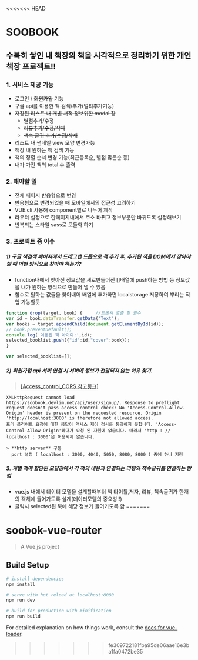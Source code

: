 <<<<<<< HEAD
# SOOBOOK
## 수북히 쌓인 내 책장의 책을 시각적으로 정리하기 위한 개인책장 프로젝트!!

### 1. 서비스 제공 기능
- 로그인 / ~~회원가입~~ 기능
- ~~구글 api를 이용한 책 검색/추가(멀티추가기능)~~
- ~~저장된 리스트 내 개별 서적 정보위한 modal 창~~
  - 별점추가/수정
  - ~~리뷰추가/수정/삭제~~
  - ~~책속 글귀 추가/수정/삭제~~
- 리스트 내 썸네일 view 모양 변경가능
- 책장 내 원하는 책 검색 기능
- 책의 정렬 순서 변경 기능(최근등록순, 별점 많은순 등)
- 내가 가진 책의 total 수 출력


### 2. 해야할 일
- 전체 페이지 반응형으로 변경
- 반응형으로 변경되었을 때 모바일에서의 접근성 고려하기
- VUE.cli 사용해 component별로 나누어 제작
- 라우터 설정으로 한페이지내에서 주소 바뀌고 정보부분만 바뀌도록 설정해보기
- 반복되는 스타일 sass로 모듈화 하기

### 3. 프로젝트 중 이슈

##### 1)  구글 책검색 페이지에서 드래그앤 드롭으로 책 추가 후, 추가된 책을 DOM에서 찾아야 할 때 어떤 방식으로 찾아야 하는가?  
  - function내에서 찾아진 정보값을 새로만들어진 []배열에 push하는 방법 등 정보값을 내가 원하는 방식으로 만들어 낼 수 있음
  - 함수로 원하는 값들을 찾아내어 배열에 추가하면 localstorage 저장하여 뿌리는 작업 가능할듯

  ```javascript
  function drop(target, book) {		//드롭시 호출 할 함수
  var id = book.dataTransfer.getData('Text');
  var books = target.appendChild(document.getElementById(id));
  // book.preventDefault();
  console.log('이동된 책 아이디:',id);
  selected_booklist.push({"id":id,"cover":book});
  }

  var selected_booklist=[];

  ```


##### 2)  회원가입 api 서버 연결 시 서버에 정보가 전달되지 않는 이유 찾기.   
   > [[Access_control_CORS 참고링크]](https://developer.mozilla.org/ko/docs/Web/HTTP/Access_control_CORS)
  ```
  XMLHttpRequest cannot load https://soobook.devlim.net/api/user/signup/. Response to preflight request doesn't pass access control check: No 'Access-Control-Allow-Origin' header is present on the requested resource. Origin 'http://localhost:3000' is therefore not allowed access.
  프리 플라이트 요청에 대한 응답이 액세스 제어 검사를 통과하지 못합니다. 'Access-Control-Allow-Origin'헤더가 요청 된 자원에 없습니다. 따라서 'http : // localhost : 3000'은 허용되지 않습니다.
  ```

    > **http server** 구동    
      port 설정 ( localhost : 3000, 4040, 5050, 8080, 8000 ) 중에 하나 지정

##### 3. 개별 책에 할당된 모달창에서 각 책의 내용과 연결되는 리뷰와 책속글귀를 연결하는 방법
- vue.js 내에서 데이터 모델을 설계할때부터 책 타이틀,저자, 리뷰, 책속글귀가 한개의 객체에 들어가도록 설계(데이터모델의 중요성!!)
- 클릭시 selected된 북에 해당 정보가 들어가도록 함
=======
# soobok-vue-router

> A Vue.js project

## Build Setup

``` bash
# install dependencies
npm install

# serve with hot reload at localhost:8080
npm run dev

# build for production with minification
npm run build
```

For detailed explanation on how things work, consult the [docs for vue-loader](http://vuejs.github.io/vue-loader).
>>>>>>> fe309722181fba95de06aae16e3ba1fa0472be35

